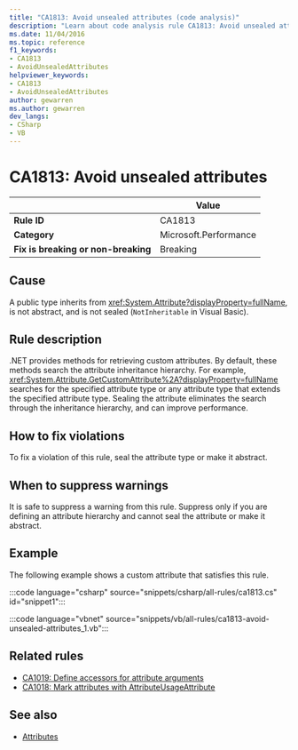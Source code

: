 ```yaml
---
title: "CA1813: Avoid unsealed attributes (code analysis)"
description: "Learn about code analysis rule CA1813: Avoid unsealed attributes"
ms.date: 11/04/2016
ms.topic: reference
f1_keywords:
- CA1813
- AvoidUnsealedAttributes
helpviewer_keywords:
- CA1813
- AvoidUnsealedAttributes
author: gewarren
ms.author: gewarren
dev_langs:
- CSharp
- VB
---
```

# CA1813: Avoid unsealed attributes

| | Value |
|-|-|
| **Rule ID** |CA1813|
| **Category** |Microsoft.Performance|
| **Fix is breaking or non-breaking** |Breaking|

## Cause

A public type inherits from <xref:System.Attribute?displayProperty=fullName>, is not abstract, and is not sealed (`NotInheritable` in Visual Basic).

## Rule description

.NET provides methods for retrieving custom attributes. By default, these methods search the attribute inheritance hierarchy. For example, <xref:System.Attribute.GetCustomAttribute%2A?displayProperty=fullName> searches for the specified attribute type or any attribute type that extends the specified attribute type. Sealing the attribute eliminates the search through the inheritance hierarchy, and can improve performance.

## How to fix violations

To fix a violation of this rule, seal the attribute type or make it abstract.

## When to suppress warnings

It is safe to suppress a warning from this rule. Suppress only if you are defining an attribute hierarchy and cannot seal the attribute or make it abstract.

## Example

The following example shows a custom attribute that satisfies this rule.

:::code language="csharp" source="snippets/csharp/all-rules/ca1813.cs" id="snippet1":::

:::code language="vbnet" source="snippets/vb/all-rules/ca1813-avoid-unsealed-attributes_1.vb":::

## Related rules

- [CA1019: Define accessors for attribute arguments](ca1019.md)
- [CA1018: Mark attributes with AttributeUsageAttribute](ca1018.md)

## See also

- [Attributes](../../../standard/design-guidelines/attributes.md)
